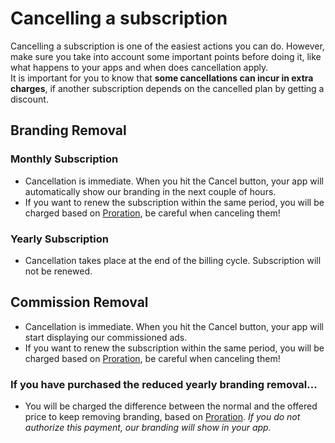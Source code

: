 # Cancelling a subscription

Cancelling a subscription is one of the easiest actions you can do. However, make sure you take
into account some important points before doing it, like what happens to your apps and when does
cancellation apply.  
It is important for you to know that **some cancellations can incur in extra charges**, if another
subscription depends on the cancelled plan by getting a discount.

## Branding Removal

### Monthly Subscription

* Cancellation is immediate. When you hit the Cancel button, your app will automatically show our
branding in the next couple of hours.  
* If you want to renew the subscription within the same period, you will be charged based on [Proration](proration.md),
be careful when canceling them!

### Yearly Subscription

* Cancellation takes place at the end of the billing cycle. Subscription will not be renewed.

## Commission Removal

* Cancellation is immediate. When you hit the Cancel button, your app will start displaying our commissioned
ads.
* If you want to renew the subscription within the same period, you will be charged based on [Proration](proration.md),
be careful when canceling them!

### If you have purchased the reduced yearly branding removal...

* You will be charged the difference between the normal and the offered price to keep removing branding, based on
[Proration](proration.md).
_If you do not authorize this payment, our branding will show in your app._

